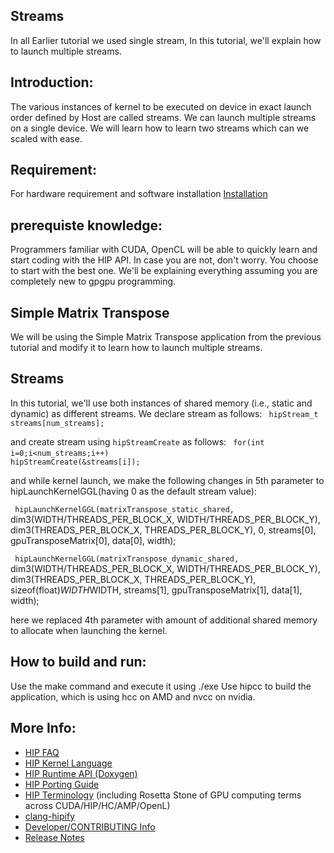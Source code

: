 ## Streams ###

In all Earlier tutorial we used single stream, In this tutorial, we'll explain how to launch multiple streams.

## Introduction:

The various instances of kernel to be executed on device in exact launch order defined by Host are called streams. We can launch multiple streams on a single device. We will learn how to learn two streams which can we scaled with ease.

## Requirement:
For hardware requirement and software installation [Installation](https://github.com/ROCm-Developer-Tools/HIP/INSTALL.md) 

## prerequiste knowledge:

Programmers familiar with CUDA, OpenCL will be able to quickly learn and start coding with the HIP API. In case you are not, don't worry. You choose to start with the best one. We'll be explaining everything assuming you are completely new to gpgpu programming.

## Simple Matrix Transpose 

We will be using the Simple Matrix Transpose application from the previous tutorial and modify it to learn how to launch multiple streams.

## Streams

In this tutorial, we'll use both instances of shared memory (i.e., static and dynamic) as different streams. We declare stream as follows:
`  hipStream_t streams[num_streams];                                             `

and create stream using `hipStreamCreate` as follows:
`  for(int i=0;i<num_streams;i++)                                                `
`  hipStreamCreate(&streams[i]);                                                 `

and while kernel launch, we make the following changes in 5th parameter to hipLaunchKernelGGL(having 0 as the default stream value):

`  hipLaunchKernelGGL(matrixTranspose_static_shared,                             `
                    dim3(WIDTH/THREADS_PER_BLOCK_X, WIDTH/THREADS_PER_BLOCK_Y),
                    dim3(THREADS_PER_BLOCK_X, THREADS_PER_BLOCK_Y),
                    0, streams[0],
                    gpuTransposeMatrix[0], data[0], width);

`  hipLaunchKernelGGL(matrixTranspose_dynamic_shared,                            `
                    dim3(WIDTH/THREADS_PER_BLOCK_X, WIDTH/THREADS_PER_BLOCK_Y),
                    dim3(THREADS_PER_BLOCK_X, THREADS_PER_BLOCK_Y),
                    sizeof(float)*WIDTH*WIDTH, streams[1],
                    gpuTransposeMatrix[1], data[1], width);

here we replaced 4th parameter with amount of additional shared memory to allocate when launching the kernel.

## How to build and run:
Use the make command and execute it using ./exe
Use hipcc to build the application, which is using hcc on AMD and nvcc on nvidia.

## More Info:
- [HIP FAQ](https://github.com/ROCm-Developer-Tools/HIP/docs/markdown/hip_faq.md)
- [HIP Kernel Language](https://github.com/ROCm-Developer-Tools/HIP/docs/markdown/hip_kernel_language.md)
- [HIP Runtime API (Doxygen)](http://rocm-developer-tools.github.io/HIP)
- [HIP Porting Guide](https://github.com/ROCm-Developer-Tools/HIP/docs/markdown/hip_porting_guide.md)
- [HIP Terminology](https://github.com/ROCm-Developer-Tools/HIP/docs/markdown/hip_terms.md) (including Rosetta Stone of GPU computing terms across CUDA/HIP/HC/AMP/OpenL)
- [clang-hipify](https://github.com/ROCm-Developer-Tools/HIP/clang-hipify/README.md)
- [Developer/CONTRIBUTING Info](https://github.com/ROCm-Developer-Tools/HIP/CONTRIBUTING.md)
- [Release Notes](https://github.com/ROCm-Developer-Tools/HIP/RELEASE.md)
